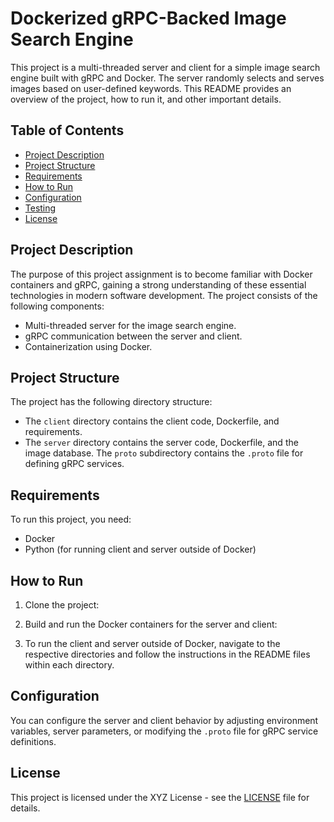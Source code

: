# Dockerized gRPC-Backed Image Search Engine

This project is a multi-threaded server and client for a simple image search engine built with gRPC and Docker. The server randomly selects and serves images based on user-defined keywords. This README provides an overview of the project, how to run it, and other important details.

## Table of Contents
- [Project Description](#project-description)
- [Project Structure](#project-structure)
- [Requirements](#requirements)
- [How to Run](#how-to-run)
- [Configuration](#configuration)
- [Testing](#testing)
- [License](#license)

## Project Description

The purpose of this project assignment is to become familiar with Docker containers and gRPC, gaining a strong understanding of these essential technologies in modern software development. The project consists of the following components:

- Multi-threaded server for the image search engine.
- gRPC communication between the server and client.
- Containerization using Docker.

## Project Structure

The project has the following directory structure:


- The `client` directory contains the client code, Dockerfile, and requirements.
- The `server` directory contains the server code, Dockerfile, and the image database. The `proto` subdirectory contains the `.proto` file for defining gRPC services.

## Requirements

To run this project, you need:

- Docker
- Python (for running client and server outside of Docker)

## How to Run

1. Clone the project:


2. Build and run the Docker containers for the server and client:


3. To run the client and server outside of Docker, navigate to the respective directories and follow the instructions in the README files within each directory.

## Configuration

You can configure the server and client behavior by adjusting environment variables, server parameters, or modifying the `.proto` file for gRPC service definitions.

## License

This project is licensed under the XYZ License - see the [LICENSE](LICENSE) file for details.
